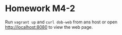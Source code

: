 # Homework M4-2

Run `vagrant up` and `curl dob-web` from ans host or open <http://localhost:8080> to view the web page.
